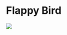# Flappy Bird
![](https://github.com/zengbaocheng-996/Flappy-Bird/blob/da01bf9905b20e5f6da4fedb2f28091aa763c8f7/game_demo.gif)
